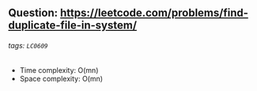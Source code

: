 ## Question: https://leetcode.com/problems/find-duplicate-file-in-system/
###### tags: `LC0609`

* Time complexity: O(mn)
* Space complexity: O(mn)